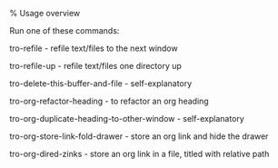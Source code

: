 % Usage overview

Run one of these commands:

tro-refile - refile text/files to the next window

tro-refile-up - refile text/files one directory up

tro-delete-this-buffer-and-file - self-explanatory

tro-org-refactor-heading - to refactor an org heading

tro-org-duplicate-heading-to-other-window - self-explanatory

tro-org-store-link-fold-drawer - store an org link and hide the drawer

tro-org-dired-zinks - store an org link in a file, titled with relative path



